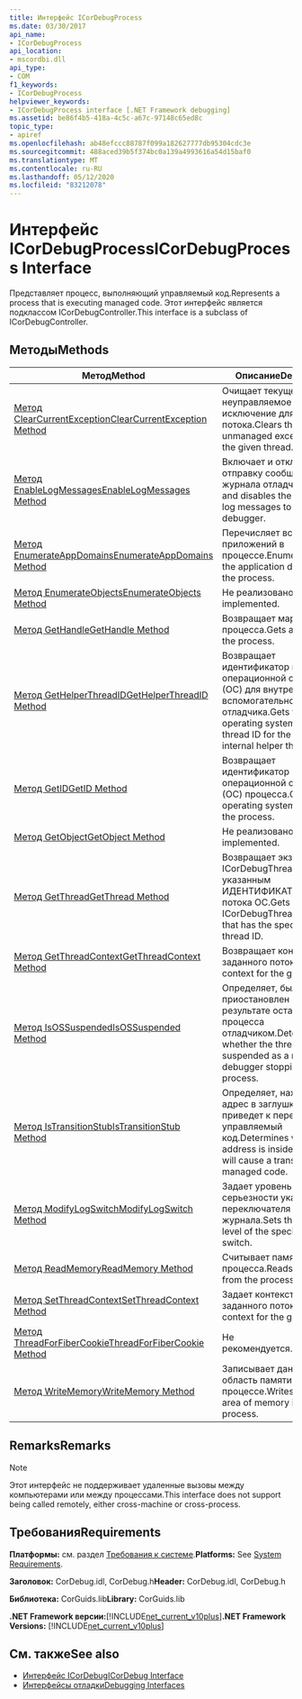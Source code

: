 ```yaml
---
title: Интерфейс ICorDebugProcess
ms.date: 03/30/2017
api_name:
- ICorDebugProcess
api_location:
- mscordbi.dll
api_type:
- COM
f1_keywords:
- ICorDebugProcess
helpviewer_keywords:
- ICorDebugProcess interface [.NET Framework debugging]
ms.assetid: be86f4b5-418a-4c5c-a67c-97148c65ed8c
topic_type:
- apiref
ms.openlocfilehash: ab48efccc88787f099a182627777db95304cdc3e
ms.sourcegitcommit: 488aced39b5f374bc0a139a4993616a54d15baf0
ms.translationtype: MT
ms.contentlocale: ru-RU
ms.lasthandoff: 05/12/2020
ms.locfileid: "83212078"
---
```

# <a name="icordebugprocess-interface"></a><span data-ttu-id="08f53-102">Интерфейс ICorDebugProcess</span><span class="sxs-lookup"><span data-stu-id="08f53-102">ICorDebugProcess Interface</span></span>
<span data-ttu-id="08f53-103">Представляет процесс, выполняющий управляемый код.</span><span class="sxs-lookup"><span data-stu-id="08f53-103">Represents a process that is executing managed code.</span></span> <span data-ttu-id="08f53-104">Этот интерфейс является подклассом ICorDebugController.</span><span class="sxs-lookup"><span data-stu-id="08f53-104">This interface is a subclass of ICorDebugController.</span></span>  
  
## <a name="methods"></a><span data-ttu-id="08f53-105">Методы</span><span class="sxs-lookup"><span data-stu-id="08f53-105">Methods</span></span>  
  
|<span data-ttu-id="08f53-106">Метод</span><span class="sxs-lookup"><span data-stu-id="08f53-106">Method</span></span>|<span data-ttu-id="08f53-107">Описание</span><span class="sxs-lookup"><span data-stu-id="08f53-107">Description</span></span>|  
|------------|-----------------|  
|[<span data-ttu-id="08f53-108">Метод ClearCurrentException</span><span class="sxs-lookup"><span data-stu-id="08f53-108">ClearCurrentException Method</span></span>](icordebugprocess-clearcurrentexception-method.md)|<span data-ttu-id="08f53-109">Очищает текущее неуправляемое исключение для данного потока.</span><span class="sxs-lookup"><span data-stu-id="08f53-109">Clears the current unmanaged exception on the given thread.</span></span>|  
|[<span data-ttu-id="08f53-110">Метод EnableLogMessages</span><span class="sxs-lookup"><span data-stu-id="08f53-110">EnableLogMessages Method</span></span>](icordebugprocess-enablelogmessages-method.md)|<span data-ttu-id="08f53-111">Включает и отключает отправку сообщений журнала отладчику.</span><span class="sxs-lookup"><span data-stu-id="08f53-111">Enables and disables the sending of log messages to the debugger.</span></span>|  
|[<span data-ttu-id="08f53-112">Метод EnumerateAppDomains</span><span class="sxs-lookup"><span data-stu-id="08f53-112">EnumerateAppDomains Method</span></span>](icordebugprocess-enumerateappdomains-method.md)|<span data-ttu-id="08f53-113">Перечисляет все домены приложений в процессе.</span><span class="sxs-lookup"><span data-stu-id="08f53-113">Enumerates all of the application domains in the process.</span></span>|  
|[<span data-ttu-id="08f53-114">Метод EnumerateObjects</span><span class="sxs-lookup"><span data-stu-id="08f53-114">EnumerateObjects Method</span></span>](icordebugprocess-enumerateobjects-method.md)|<span data-ttu-id="08f53-115">Не реализовано.</span><span class="sxs-lookup"><span data-stu-id="08f53-115">Not implemented.</span></span>|  
|[<span data-ttu-id="08f53-116">Метод GetHandle</span><span class="sxs-lookup"><span data-stu-id="08f53-116">GetHandle Method</span></span>](icordebugprocess-gethandle-method.md)|<span data-ttu-id="08f53-117">Возвращает маркер процесса.</span><span class="sxs-lookup"><span data-stu-id="08f53-117">Gets a handle to the process.</span></span>|  
|[<span data-ttu-id="08f53-118">Метод GetHelperThreadID</span><span class="sxs-lookup"><span data-stu-id="08f53-118">GetHelperThreadID Method</span></span>](icordebugprocess-gethelperthreadid-method.md)|<span data-ttu-id="08f53-119">Возвращает идентификатор потока операционной системы (ОС) для внутреннего вспомогательного потока отладчика.</span><span class="sxs-lookup"><span data-stu-id="08f53-119">Gets the operating system (OS) thread ID for the debugger's internal helper thread.</span></span>|  
|[<span data-ttu-id="08f53-120">Метод GetID</span><span class="sxs-lookup"><span data-stu-id="08f53-120">GetID Method</span></span>](icordebugprocess-getid-method.md)|<span data-ttu-id="08f53-121">Возвращает идентификатор операционной системы (ОС) процесса.</span><span class="sxs-lookup"><span data-stu-id="08f53-121">Gets the operating system (OS) ID of the process.</span></span>|  
|[<span data-ttu-id="08f53-122">Метод GetObject</span><span class="sxs-lookup"><span data-stu-id="08f53-122">GetObject Method</span></span>](icordebugprocess-getobject-method.md)|<span data-ttu-id="08f53-123">Не реализовано.</span><span class="sxs-lookup"><span data-stu-id="08f53-123">Not implemented.</span></span>|  
|[<span data-ttu-id="08f53-124">Метод GetThread</span><span class="sxs-lookup"><span data-stu-id="08f53-124">GetThread Method</span></span>](icordebugprocess-getthread-method.md)|<span data-ttu-id="08f53-125">Возвращает экземпляр ICorDebugThread с указанным ИДЕНТИФИКАТОРом потока ОС.</span><span class="sxs-lookup"><span data-stu-id="08f53-125">Gets the ICorDebugThread instance that has the specified OS thread ID.</span></span>|  
|[<span data-ttu-id="08f53-126">Метод GetThreadContext</span><span class="sxs-lookup"><span data-stu-id="08f53-126">GetThreadContext Method</span></span>](icordebugprocess-getthreadcontext-method.md)|<span data-ttu-id="08f53-127">Возвращает контекст для заданного потока.</span><span class="sxs-lookup"><span data-stu-id="08f53-127">Gets the context for the given thread.</span></span>|  
|[<span data-ttu-id="08f53-128">Метод IsOSSuspended</span><span class="sxs-lookup"><span data-stu-id="08f53-128">IsOSSuspended Method</span></span>](icordebugprocess-isossuspended-method.md)|<span data-ttu-id="08f53-129">Определяет, был ли поток приостановлен в результате остановки процесса отладчиком.</span><span class="sxs-lookup"><span data-stu-id="08f53-129">Determines whether the thread has been suspended as a result of the debugger stopping the process.</span></span>|  
|[<span data-ttu-id="08f53-130">Метод IsTransitionStub</span><span class="sxs-lookup"><span data-stu-id="08f53-130">IsTransitionStub Method</span></span>](icordebugprocess-istransitionstub-method.md)|<span data-ttu-id="08f53-131">Определяет, находится ли адрес в заглушке, что приведет к переходу в управляемый код.</span><span class="sxs-lookup"><span data-stu-id="08f53-131">Determines whether an address is inside a stub that will cause a transition to managed code.</span></span>|  
|[<span data-ttu-id="08f53-132">Метод ModifyLogSwitch</span><span class="sxs-lookup"><span data-stu-id="08f53-132">ModifyLogSwitch Method</span></span>](icordebugprocess-modifylogswitch-method.md)|<span data-ttu-id="08f53-133">Задает уровень серьезности указанного переключателя журнала.</span><span class="sxs-lookup"><span data-stu-id="08f53-133">Sets the severity level of the specified log switch.</span></span>|  
|[<span data-ttu-id="08f53-134">Метод ReadMemory</span><span class="sxs-lookup"><span data-stu-id="08f53-134">ReadMemory Method</span></span>](icordebugprocess-readmemory-method.md)|<span data-ttu-id="08f53-135">Считывает память из процесса.</span><span class="sxs-lookup"><span data-stu-id="08f53-135">Reads memory from the process.</span></span>|  
|[<span data-ttu-id="08f53-136">Метод SetThreadContext</span><span class="sxs-lookup"><span data-stu-id="08f53-136">SetThreadContext Method</span></span>](icordebugprocess-setthreadcontext-method.md)|<span data-ttu-id="08f53-137">Задает контекст для заданного потока.</span><span class="sxs-lookup"><span data-stu-id="08f53-137">Sets the context for the given thread.</span></span>|  
|[<span data-ttu-id="08f53-138">Метод ThreadForFiberCookie</span><span class="sxs-lookup"><span data-stu-id="08f53-138">ThreadForFiberCookie Method</span></span>](icordebugprocess-threadforfibercookie-method.md)|<span data-ttu-id="08f53-139">Не рекомендуется.</span><span class="sxs-lookup"><span data-stu-id="08f53-139">Deprecated.</span></span>|  
|[<span data-ttu-id="08f53-140">Метод WriteMemory</span><span class="sxs-lookup"><span data-stu-id="08f53-140">WriteMemory Method</span></span>](icordebugprocess-writememory-method.md)|<span data-ttu-id="08f53-141">Записывает данные в область памяти в процессе.</span><span class="sxs-lookup"><span data-stu-id="08f53-141">Writes data to an area of memory in the process.</span></span>|  
  
## <a name="remarks"></a><span data-ttu-id="08f53-142">Remarks</span><span class="sxs-lookup"><span data-stu-id="08f53-142">Remarks</span></span>  
  
> [!NOTE]
> <span data-ttu-id="08f53-143">Этот интерфейс не поддерживает удаленные вызовы между компьютерами или между процессами.</span><span class="sxs-lookup"><span data-stu-id="08f53-143">This interface does not support being called remotely, either cross-machine or cross-process.</span></span>  
  
## <a name="requirements"></a><span data-ttu-id="08f53-144">Требования</span><span class="sxs-lookup"><span data-stu-id="08f53-144">Requirements</span></span>  
 <span data-ttu-id="08f53-145">**Платформы:** см. раздел [Требования к системе](../../get-started/system-requirements.md).</span><span class="sxs-lookup"><span data-stu-id="08f53-145">**Platforms:** See [System Requirements](../../get-started/system-requirements.md).</span></span>  
  
 <span data-ttu-id="08f53-146">**Заголовок:** CorDebug.idl, CorDebug.h</span><span class="sxs-lookup"><span data-stu-id="08f53-146">**Header:** CorDebug.idl, CorDebug.h</span></span>  
  
 <span data-ttu-id="08f53-147">**Библиотека:** CorGuids.lib</span><span class="sxs-lookup"><span data-stu-id="08f53-147">**Library:** CorGuids.lib</span></span>  
  
 <span data-ttu-id="08f53-148">**.NET Framework версии:**[!INCLUDE[net_current_v10plus](../../../../includes/net-current-v10plus-md.md)]</span><span class="sxs-lookup"><span data-stu-id="08f53-148">**.NET Framework Versions:** [!INCLUDE[net_current_v10plus](../../../../includes/net-current-v10plus-md.md)]</span></span>  
  
## <a name="see-also"></a><span data-ttu-id="08f53-149">См. также</span><span class="sxs-lookup"><span data-stu-id="08f53-149">See also</span></span>

- [<span data-ttu-id="08f53-150">Интерфейс ICorDebug</span><span class="sxs-lookup"><span data-stu-id="08f53-150">ICorDebug Interface</span></span>](icordebug-interface.md)
- [<span data-ttu-id="08f53-151">Интерфейсы отладки</span><span class="sxs-lookup"><span data-stu-id="08f53-151">Debugging Interfaces</span></span>](debugging-interfaces.md)
